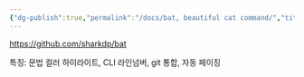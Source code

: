 ```yaml
---
{"dg-publish":true,"permalink":"/docs/bat, beautiful cat command/","title":"bat, beautiful cat command"}
---
```


<https://github.com/sharkdp/bat>

특징: 문법 컬러 하이라이트, CLI 라인넘버, git 통합, 자동 페이징
